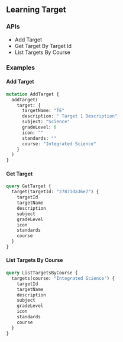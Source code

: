 ## Learning Target

### APIs

-  Add Target
-  Get Target By Target Id
-  List Targets By Course

### Examples

#### Add  Target

```graphql
mutation AddTarget {
  addTarget(
    target: {
      targetName: "TE"
      description: " Target 1 Description"
      subject: "Science"
      gradeLevel: 6
      icon: ""
      standards: ""
      course: "Integrated Science"
    }
  )
}
```

#### Get Target

```graphql
query GetTarget {
  target(targetId: "27871da36e7") {
    targetId
    targetName
    description
    subject
    gradeLevel
    icon
    standards
    course
  }
}
```

#### List Targets By Course

```graphql
query ListTargetsByCourse {
  targets(course: "Integrated Science") {
    targetId
    targetName
    description
    subject
    gradeLevel
    icon
    standards
    course
  }
}
```
